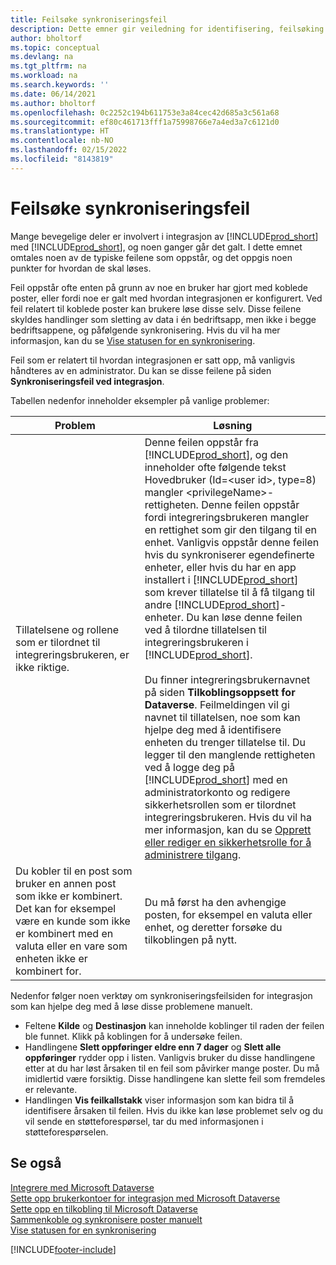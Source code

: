 ```yaml
---
title: Feilsøke synkroniseringsfeil
description: Dette emner gir veiledning for identifisering, feilsøking og løsning av synkroniseringsfeil.
author: bholtorf
ms.topic: conceptual
ms.devlang: na
ms.tgt_pltfrm: na
ms.workload: na
ms.search.keywords: ''
ms.date: 06/14/2021
ms.author: bholtorf
ms.openlocfilehash: 0c2252c194b611753e3a84cec42d685a3c561a68
ms.sourcegitcommit: ef80c461713fff1a75998766e7a4ed3a7c6121d0
ms.translationtype: HT
ms.contentlocale: nb-NO
ms.lasthandoff: 02/15/2022
ms.locfileid: "8143819"
---
```

# <a name="troubleshooting-synchronization-errors"></a>Feilsøke synkroniseringsfeil


Mange bevegelige deler er involvert i integrasjon av [!INCLUDE[prod_short](includes/prod_short.md)] med [!INCLUDE[prod_short](includes/cds_long_md.md)], og noen ganger går det galt. I dette emnet omtales noen av de typiske feilene som oppstår, og det oppgis noen punkter for hvordan de skal løses.

Feil oppstår ofte enten på grunn av noe en bruker har gjort med koblede poster, eller fordi noe er galt med hvordan integrasjonen er konfigurert. Ved feil relatert til koblede poster kan brukere løse disse selv. Disse feilene skyldes handlinger som sletting av data i én bedriftsapp, men ikke i begge bedriftsappene, og påfølgende synkronisering. Hvis du vil ha mer informasjon, kan du se [Vise statusen for en synkronisering](admin-how-to-view-synchronization-status.md).

Feil som er relatert til hvordan integrasjonen er satt opp, må vanligvis håndteres av en administrator. Du kan se disse feilene på siden **Synkroniseringsfeil ved integrasjon**. 

Tabellen nedenfor inneholder eksempler på vanlige problemer:  

|Problem  |Løsning  |
|---------|---------|
|Tillatelsene og rollene som er tilordnet til integreringsbrukeren, er ikke riktige. | Denne feilen oppstår fra [!INCLUDE[prod_short](includes/cds_long_md.md)], og den inneholder ofte følgende tekst Hovedbruker (Id=\<user id>, type=8) mangler \<privilegeName>-rettigheten. Denne feilen oppstår fordi integreringsbrukeren mangler en rettighet som gir den tilgang til en enhet. Vanligvis oppstår denne feilen hvis du synkroniserer egendefinerte enheter, eller hvis du har en app installert i [!INCLUDE[prod_short](includes/cds_long_md.md)] som krever tillatelse til å få tilgang til andre [!INCLUDE[prod_short](includes/cds_long_md.md)]-enheter. Du kan løse denne feilen ved å tilordne tillatelsen til integreringsbrukeren i [!INCLUDE[prod_short](includes/cds_long_md.md)].<br><br> Du finner integreringsbrukernavnet på siden **Tilkoblingsoppsett for Dataverse**. Feilmeldingen vil gi navnet til tillatelsen, noe som kan hjelpe deg med å identifisere enheten du trenger tillatelse til. Du legger til den manglende rettigheten ved å logge deg på [!INCLUDE[prod_short](includes/cds_long_md.md)] med en administratorkonto og redigere sikkerhetsrollen som er tilordnet integreringsbrukeren. Hvis du vil ha mer informasjon, kan du se [Opprett eller rediger en sikkerhetsrolle for å administrere tilgang](/power-platform/admin/create-edit-security-role). |
|Du kobler til en post som bruker en annen post som ikke er kombinert. Det kan for eksempel være en kunde som ikke er kombinert med en valuta eller en vare som enheten ikke er kombinert for. | Du må først ha den avhengige posten, for eksempel en valuta eller enhet, og deretter forsøke du tilkoblingen på nytt. |

Nedenfor følger noen verktøy om synkroniseringsfeilsiden for integrasjon som kan hjelpe deg med å løse disse problemene manuelt.  

* Feltene **Kilde** og **Destinasjon** kan inneholde koblinger til raden der feilen ble funnet. Klikk på koblingen for å undersøke feilen.  
* Handlingene **Slett oppføringer eldre enn 7 dager** og **Slett alle oppføringer** rydder opp i listen. Vanligvis bruker du disse handlingene etter at du har løst årsaken til en feil som påvirker mange poster. Du må imidlertid være forsiktig. Disse handlingene kan slette feil som fremdeles er relevante.
* Handlingen **Vis feilkallstakk** viser informasjon som kan bidra til å identifisere årsaken til feilen. Hvis du ikke kan løse problemet selv og du vil sende en støtteforespørsel, tar du med informasjonen i støtteforespørselen.

## <a name="see-also"></a>Se også
[Integrere med Microsoft Dataverse](admin-prepare-dynamics-365-for-sales-for-integration.md)  
[Sette opp brukerkontoer for integrasjon med Microsoft Dataverse](admin-setting-up-integration-with-dynamics-sales.md)  
[Sette opp en tilkobling til Microsoft Dataverse](admin-how-to-set-up-a-dynamics-crm-connection.md)  
[Sammenkoble og synkronisere poster manuelt](admin-how-to-couple-and-synchronize-records-manually.md)  
[Vise statusen for en synkronisering](admin-how-to-view-synchronization-status.md)  


[!INCLUDE[footer-include](includes/footer-banner.md)]
